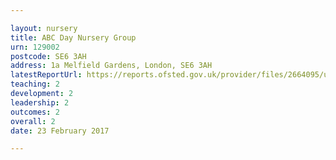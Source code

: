 ```yaml
---

layout: nursery
title: ABC Day Nursery Group
urn: 129002
postcode: SE6 3AH
address: 1a Melfield Gardens, London, SE6 3AH
latestReportUrl: https://reports.ofsted.gov.uk/provider/files/2664095/urn/129002.pdf
teaching: 2
development: 2
leadership: 2
outcomes: 2
overall: 2
date: 23 February 2017

---
```

